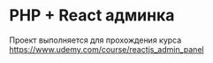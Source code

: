 # PHP + React админка

Проект выполняется для прохождения курса https://www.udemy.com/course/reactjs_admin_panel
